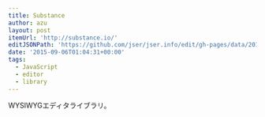 ```yaml
---
title: Substance
author: azu
layout: post
itemUrl: 'http://substance.io/'
editJSONPath: 'https://github.com/jser/jser.info/edit/gh-pages/data/2015/09/index.json'
date: '2015-09-06T01:04:31+00:00'
tags:
  - JavaScript
  - editor
  - library
---
```

WYSIWYGエディタライブラリ。
